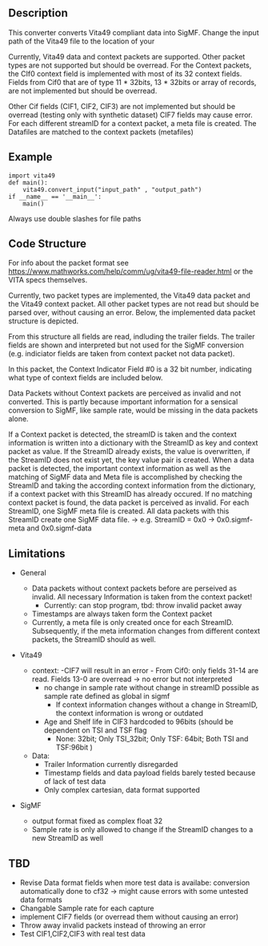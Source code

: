 ## Description

This converter converts Vita49 compliant data into SigMF. Change the input path of the Vita49 file to the location of your 

Currently, Vita49 data and context packets are supported. Other packet types are not supported but should be overread.
For the Context packets, the CIf0 context field is implemented with most of its 32 context fields. Fields from Cif0 that are of type 
11 * 32bits, 13 * 32bits or array of records, are not implemented but should be overread. 

Other Cif fields (CIF1, CIF2, CIF3) are not implemented but should be overread (testing only with synthetic dataset)
CIF7 fields may cause error.
For each different streamID for a context packet, a meta file is created. The Datafiles are matched to the context packets (metafiles)


## Example

    import vita49
    def main():
        vita49.convert_input("input_path" , "output_path")
    if __name__ == '__main__':
        main()

Always use double slashes for file paths

## Code Structure

For info about the packet format see https://www.mathworks.com/help/comm/ug/vita49-file-reader.html or the VITA specs themselves.

Currently, two packet types are implemented, the Vita49 data packet and the Vita49 context packet. All other packet types are not read but should be parsed over, without causing an error. Below, the implemented data packet structure is depicted.

From this structure all fields are read, indluding the trailer fields. The trailer fields are shown and interpreted but not used for the SigMF conversion (e.g. indiciator fields are taken from context packet not data packet).

In this packet, the Context Indicator Field #0 is a 32 bit number, indicating what type of context fields are included below. 

Data Packets without Context packets are perceived as invalid and not converted. This is partly because important information for a sensical conversion to SigMF, like sample rate, would be missing in the data packets alone.

If a Context packet is detected, the streamID is taken and the context information is written into a dictionary with the StreamID as key and context packet as value. If the StreamID already exists, the value is overwritten, if the StreamID does not exist yet, the key value pair is created.
When a data packet is detected, the important context information as well as the matching of SigMF data and Meta file is accomplished by checking the StreamID and taking the according context information from the dictionary, if a context packet with this StreamID has already occured. If no matching context packet is found, the data packet is perceived as invalid.
For each StreamID, one SigMF meta file is created. All data packets with this StreamID create one SigMF data file.
-> e.g. StreamID = 0x0 -> 0x0.sigmf-meta and 0x0.sigmf-data

## Limitations

- General
    - Data packets without context packets before are perseived as invalid. All necessary Information is taken from the context packet!
        - Currently: can stop program, tbd: throw invalid packet away
    - Timestamps are always taken form the Context packet
    - Currently, a meta file is only created once for each StreamID. Subsequently, if the meta information changes from different context packets, the StreamID should as well.

- Vita49
    - context:
        -CIF7 will result in an error
            - From Cif0: only fields 31-14 are read. Fields 13-0 are overread -> no error but not interpreted
        - no change in sample rate without change in streamID possible as sample rate defined as global in sigmf
            - If context information changes without a change in StreamID, the context information is wrong or outdated
        - Age and Shelf life in CIF3 hardcoded to 96bits (should be dependent on TSI and TSF flag
            - None: 32bit; Only TSI_32bit; Only TSF: 64bit; Both TSI and TSF:96bit )
    - Data:
        - Trailer Information currently disregarded
        - Timestamp fields and data payload fields barely tested because of lack of test data
        - Only complex cartesian, data format supported
- SigMF
	- output format fixed as complex float 32
	-  Sample rate is only allowed to change if the StreamID changes to a new StreamID as well

## TBD

- Revise Data format fields when more test data is availabe: conversion automatically done to cf32 -> might cause errors with some untested data formats
- Changable Sample rate for each capture
- implement CIF7 fields (or overread them without causing an error)
- Throw away invalid packets instead of throwing an error
- Test CIF1,CIF2,CIF3 with real test data
